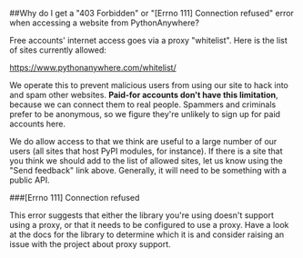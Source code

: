 
<!--
.. title: 403 Forbidden error
.. slug: 403ForbiddenError
.. date: 2015-05-13 14:35:28 UTC+01:00
.. tags:
.. category:
.. link:
.. description:
.. type: text
-->





##Why do I get a "403 Forbidden" or "[Errno 111] Connection refused" error when accessing a website from PythonAnywhere?


Free accounts' internet access goes via a proxy "whitelist". Here is the list of sites currently allowed: 

<https://www.pythonanywhere.com/whitelist/>

We operate this to prevent malicious users from using our site to hack into and spam other websites. **Paid-for accounts don't have this limitation**, because we can connect them to real people. Spammers and criminals prefer to be anonymous, so we figure they're unlikely to sign up for paid accounts here. 

We do allow access to that we think are useful to a large number of our users (all sites that host PyPI modules, for instance). If there is a site that you think we should add to the list of allowed sites, let us know using the "Send feedback" link above. Generally, it will need to be something with a public API. 


###[Errno 111] Connection refused


This error suggests that either the library you're using doesn't support using a proxy, or that it needs to be configured to use a proxy. Have a look at the docs for the library to determine which it is and consider raising an issue with the project about proxy support. 
